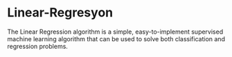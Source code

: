 # Linear-Regresyon
The Linear Regression algorithm is a simple, easy-to-implement supervised machine learning algorithm that can be used to solve both classification and regression problems.
